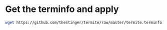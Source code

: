 # Get the terminfo and apply

```bash
wget https://github.com/thestinger/termite/raw/master/termite.terminfo && tic -x termite.terminfo
```
